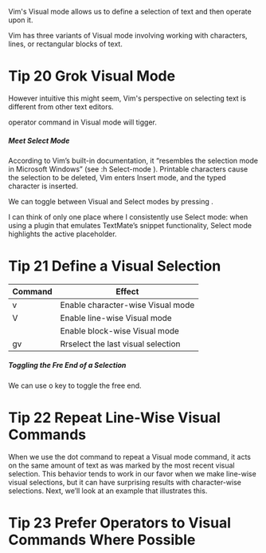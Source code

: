 Vim's Visual mode allows us to define a selection of text and then operate upon it.

Vim has three variants of Visual mode involving working with characters, lines, or rectangular blocks of text. 

# Tip 20 Grok Visual Mode #

However intuitive this might seem, Vim's perspective on selecting text is different from other text editors.

operator command in Visual mode will tigger.

##### Meet Select Mode #####

According to Vim’s built-in documentation, it “resembles the selection mode in Microsoft Windows” (see :h Select-mode   ). Printable characters cause the selection to be deleted, Vim enters Insert mode, and the typed character is inserted.

We can toggle between Visual and Select modes by pressing <C-g>. 

I can think of only one place where I consistently use Select mode: when using a plugin that emulates TextMate’s snippet functionality, Select mode highlights the active placeholder.

# Tip 21 Define a Visual Selection #

Command | Effect
-- | --
v | Enable character-wise Visual mode
V | Enable line-wise Visual mode
<C-v> | Enable block-wise Visual mode
gv | Rrselect the last visual selection

##### Toggling the Fre End of a Selection
We can use o key to toggle the free end.

# Tip 22 Repeat Line-Wise Visual Commands #

When we use the dot command to repeat a Visual mode command, it acts on the same amount of text as was marked by the most recent visual selection. This behavior tends to work in our favor when we make line-wise visual selections, but it can have surprising results with character-wise selections. Next, we’ll look at an example that illustrates this.

# Tip 23 Prefer Operators to Visual Commands Where Possible #





